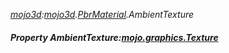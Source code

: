 _[mojo3d](../../modules/mojo3d/mojo3d-module.md):[mojo3d](../../modules/mojo3d/mojo3d-module.md).[PbrMaterial](../../modules/mojo3d/mojo3d-pbrmaterial.md).AmbientTexture_
##### Property AmbientTexture:[mojo.graphics.Texture](../../modules/mojo/mojo-graphics-texture.md)
